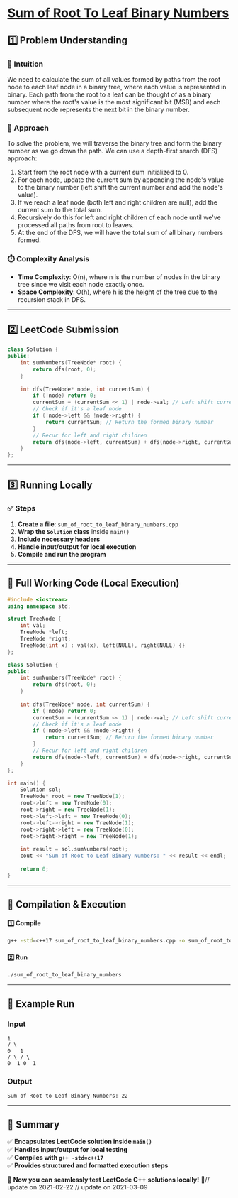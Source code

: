 # **[Sum of Root To Leaf Binary Numbers](https://leetcode.com/problems/sum-of-root-to-leaf-binary-numbers/description/)**  

## **1️⃣ Problem Understanding**  
### **📌 Intuition**  
We need to calculate the sum of all values formed by paths from the root node to each leaf node in a binary tree, where each value is represented in binary. Each path from the root to a leaf can be thought of as a binary number where the root's value is the most significant bit (MSB) and each subsequent node represents the next bit in the binary number.  

### **🚀 Approach**  
To solve the problem, we will traverse the binary tree and form the binary number as we go down the path. We can use a depth-first search (DFS) approach:

1. Start from the root node with a current sum initialized to 0.
2. For each node, update the current sum by appending the node's value to the binary number (left shift the current number and add the node's value).
3. If we reach a leaf node (both left and right children are null), add the current sum to the total sum.
4. Recursively do this for left and right children of each node until we've processed all paths from root to leaves.
5. At the end of the DFS, we will have the total sum of all binary numbers formed.

### **⏱️ Complexity Analysis**  
- **Time Complexity**: O(n), where n is the number of nodes in the binary tree since we visit each node exactly once.  
- **Space Complexity**: O(h), where h is the height of the tree due to the recursion stack in DFS.

---  

## **2️⃣ LeetCode Submission**  
```cpp
class Solution {
public:
    int sumNumbers(TreeNode* root) {
        return dfs(root, 0);
    }
    
    int dfs(TreeNode* node, int currentSum) {
        if (!node) return 0;
        currentSum = (currentSum << 1) | node->val; // Left shift currentSum and add current node's value
        // Check if it's a leaf node
        if (!node->left && !node->right) {
            return currentSum; // Return the formed binary number
        }
        // Recur for left and right children
        return dfs(node->left, currentSum) + dfs(node->right, currentSum);
    }
};
```  

---  

## **3️⃣ Running Locally**  
### **✅ Steps**  
1. **Create a file**: `sum_of_root_to_leaf_binary_numbers.cpp`  
2. **Wrap the `Solution` class** inside `main()`  
3. **Include necessary headers**  
4. **Handle input/output for local execution**  
5. **Compile and run the program**  

---  

## **📝 Full Working Code (Local Execution)**  
```cpp
#include <iostream>
using namespace std;

struct TreeNode {
    int val;
    TreeNode *left;
    TreeNode *right;
    TreeNode(int x) : val(x), left(NULL), right(NULL) {}
};

class Solution {
public:
    int sumNumbers(TreeNode* root) {
        return dfs(root, 0);
    }
    
    int dfs(TreeNode* node, int currentSum) {
        if (!node) return 0;
        currentSum = (currentSum << 1) | node->val; // Left shift currentSum and add current node's value
        // Check if it's a leaf node
        if (!node->left && !node->right) {
            return currentSum; // Return the formed binary number
        }
        // Recur for left and right children
        return dfs(node->left, currentSum) + dfs(node->right, currentSum);
    }
};

int main() {
    Solution sol;
    TreeNode* root = new TreeNode(1);
    root->left = new TreeNode(0);
    root->right = new TreeNode(1);
    root->left->left = new TreeNode(0);
    root->left->right = new TreeNode(1);
    root->right->left = new TreeNode(0);
    root->right->right = new TreeNode(1);
    
    int result = sol.sumNumbers(root);
    cout << "Sum of Root to Leaf Binary Numbers: " << result << endl;
    
    return 0;
}
```  

---  

## **🔧 Compilation & Execution**  
#### **1️⃣ Compile**  
```bash
g++ -std=c++17 sum_of_root_to_leaf_binary_numbers.cpp -o sum_of_root_to_leaf_binary_numbers
```  

#### **2️⃣ Run**  
```bash
./sum_of_root_to_leaf_binary_numbers
```  

---  

## **🎯 Example Run**  
### **Input**  
```
1
/ \
0   1
/ \ / \
0  1 0  1
```  
### **Output**  
```
Sum of Root to Leaf Binary Numbers: 22
```  

---  

## **📌 Summary**  
✅ **Encapsulates LeetCode solution inside `main()`**  
✅ **Handles input/output for local testing**  
✅ **Compiles with `g++ -std=c++17`**  
✅ **Provides structured and formatted execution steps**  

🚀 **Now you can seamlessly test LeetCode C++ solutions locally!** 🚀// update on 2021-02-22
// update on 2021-03-09
